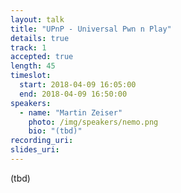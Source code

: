 ```yaml
---
layout: talk
title: "UPnP - Universal Pwn n Play"
details: true
track: 1
accepted: true
length: 45
timeslot:
  start: 2018-04-09 16:05:00
  end: 2018-04-09 16:50:00
speakers: 
  - name: "Martin Zeiser"
    photo: /img/speakers/nemo.png
    bio: "(tbd)"
recording_uri: 
slides_uri: 
---
```


(tbd)

